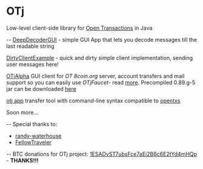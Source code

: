 OTj
========

Low-level client-side library for [Open Transactions](https://github.com/FellowTraveler/Open-Transactions) in Java

--
[DeepDecoderGUI](/src/main/java/com/kactech/otj/tools/gui/DeepDecoderGUI.java) - simple GUI App that lets you decode messages till the last readable string

[DirtyClientExample](/src/main/java/com/kactech/otj/examples/DirtyClientExample.java) - quick and dirty simple client implementation, sending user messages here!

[OTjAlpha](/src/main/java/com/kactech/otj/examples/gui/OTjAlpha.java) GUI client for *OT 8coin.org* server, account transfers and mail support so you can easily use *OTjFaucet*- read [more](OTjAlpha.md). Precompiled 0.89.g-5 jar can be downloaded [here](https://dl.dropboxusercontent.com/u/24177759/my_apps/OTj-app-0.89.g-5.jar)

[otj app](otj.md) transfer tool with command-line syntax compatible to [opentxs](https://github.com/FellowTraveler/Open-Transactions/wiki/opentxs)

Soon more...

--
Special thanks to:
 * [randy-waterhouse](https://github.com/randy-waterhouse)
 * [FellowTraveler](https://github.com/FellowTraveler)

--
BTC donations for OTj project: [1ESADvST7ubsFce7aEi2B6c6E2tYd4mHQp](https://blockchain.info/address/1ESADvST7ubsFce7aEi2B6c6E2tYd4mHQp) - **THANKS!!!**

